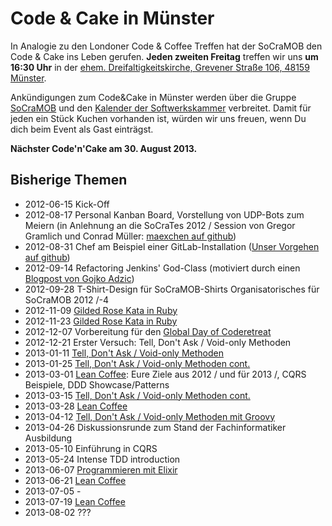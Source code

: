 Code & Cake in Münster
===

In Analogie zu den Londoner Code & Coffee Treffen hat der SoCraMOB den Code & Cake ins Leben gerufen.
**Jeden zweiten Freitag** treffen wir uns **um 16:30 Uhr** in der [ehem. Dreifaltigkeitskirche, Grevener Straße 106, 48159 Münster](https://maps.google.de/maps?daddr=51.974584,7.612763&hl=de&ll=51.968596,7.626057&spn=0.091482,0.12188&sll=51.974574,7.613327&sspn=0.002858,0.003809&mra=mift&mrsp=1&sz=18&t=m&z=13).

Ankündigungen zum Code&Cake in Münster werden über die Gruppe [SoCraMOB](http://www.softwerkskammer.org/groups/socramob) und den [Kalender der Softwerkskammer](http://www.softwerkskammer.org/activities/) verbreitet. Damit für jeden ein Stück Kuchen vorhanden ist, würden wir uns freuen, wenn Du dich beim Event als Gast einträgst.

**Nächster Code'n'Cake am 30. August 2013.**

Bisherige Themen
---

 * 2012-06-15 Kick-Off
 * 2012-08-17 Personal Kanban Board, Vorstellung von UDP-Bots zum Meiern (in Anlehnung an die SoCraTes 2012 / Session von Gregor Gramlich und Conrad Müller: [maexchen auf github](https://github.com/conradmueller/maexchen))
 * 2012-08-31 Chef am Beispiel einer GitLab-Installation ([Unser Vorgehen auf github](https://github.com/socramob/vagrant-with-gitlab))
 * 2012-09-14  Refactoring Jenkins' God-Class (motiviert durch einen [Blogpost von Gojko Adzic](http://gojko.net/2011/04/05/how-is-it-even-possible-code-to-be-this-bad/))
 * 2012-09-28  T-Shirt-Design für SoCraMOB-Shirts Organisatorisches für SoCraMOB 2012 /-4
 * 2012-11-09 [Gilded Rose Kata in Ruby](https://github.com/andreassimon/GildedRose)
 * 2012-11-23 [Gilded Rose Kata in Ruby](http://www.codersdojo.com/statistics/cf984b6c71d566eba1a4685ffbf0f06cec4c0fa5)
 * 2012-12-07 Vorbereitung für den [Global Day of Coderetreat](http://globalday.coderetreat.org/)
 * 2012-12-21 Erster Versuch: Tell, Don't Ask / Void-only Methoden
 * 2013-01-11 [Tell, Don't Ask / Void-only Methoden](https://github.com/socramob/tell-dont-ask)
 * 2013-01-25 [Tell, Don't Ask / Void-only Methoden cont.](https://github.com/socramob/tell-dont-ask)
 * 2013-03-01 [Lean Coffee](http://leancoffee.org/): Eure Ziele aus 2012 / und für 2013 /, CQRS Beispiele, DDD Showcase/Patterns
 * 2013-03-15 [Tell, Don't Ask / Void-only Methoden cont.](https://github.com/socramob/tell-dont-ask)
 * 2013-03-28 [Lean Coffee](http://leancoffee.org/)
 * 2013-04-12 [Tell, Don't Ask / Void-only Methoden mit Groovy](https://github.com/socramob/tell-dont-ask/tree/groovy)
 * 2013-04-26 Diskussionsrunde zum Stand der Fachinformatiker Ausbildung
 * 2013-05-10 Einführung in CQRS
 * 2013-05-24 Intense TDD introduction
 * 2013-06-07 [Programmieren mit Elixir](https://github.com/socramob/programming-elixir)
 * 2013-06-21 [Lean Coffee](http://leancoffee.org/)
 * 2013-07-05 -
 * 2013-07-19 [Lean Coffee](http://leancoffee.org/)
 * 2013-08-02 ???
